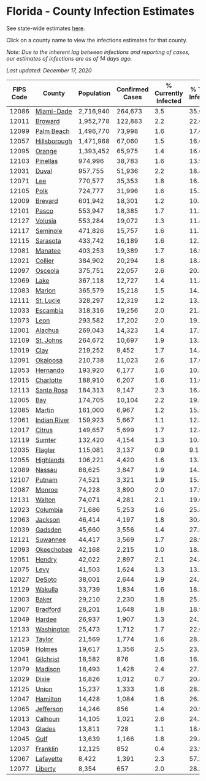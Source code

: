 # Florida - County Infection Estimates

See state-wide estimates [here](/infections/us-fl).

Click on a county name to view the infections estimates for that county.

*Note: Due to the inherent lag between infections and reporting of cases, our estimates of infections are as of 14 days ago.*

*Last updated: December 17, 2020*

|   FIPS Code |                       County |   Population |   Confirmed Cases |   % Currently Infected |   % Total Infected |
|-------------|------------------------------|--------------|-------------------|------------------------|--------------------|
|       12086 |     [Miami-Dade](miami-dade) |    2,716,940 |           264,673 |                    3.5 |               35.0 |
|       12011 |           [Broward](broward) |    1,952,778 |           122,883 |                    2.2 |               22.6 |
|       12099 |     [Palm Beach](palm-beach) |    1,496,770 |            73,998 |                    1.6 |               17.6 |
|       12057 | [Hillsborough](hillsborough) |    1,471,968 |            67,060 |                    1.5 |               16.0 |
|       12095 |             [Orange](orange) |    1,393,452 |            65,975 |                    1.4 |               16.6 |
|       12103 |         [Pinellas](pinellas) |      974,996 |            38,783 |                    1.6 |               13.9 |
|       12031 |               [Duval](duval) |      957,755 |            51,936 |                    2.2 |               18.8 |
|       12071 |                   [Lee](lee) |      770,577 |            35,353 |                    1.8 |               16.1 |
|       12105 |                 [Polk](polk) |      724,777 |            31,996 |                    1.6 |               15.3 |
|       12009 |           [Brevard](brevard) |      601,942 |            18,301 |                    1.2 |               10.1 |
|       12101 |               [Pasco](pasco) |      553,947 |            18,385 |                    1.7 |               11.2 |
|       12127 |           [Volusia](volusia) |      553,284 |            19,072 |                    1.3 |               11.8 |
|       12117 |         [Seminole](seminole) |      471,826 |            15,757 |                    1.6 |               11.7 |
|       12115 |         [Sarasota](sarasota) |      433,742 |            16,189 |                    1.6 |               12.7 |
|       12081 |           [Manatee](manatee) |      403,253 |            19,389 |                    1.7 |               16.9 |
|       12021 |           [Collier](collier) |      384,902 |            20,294 |                    1.8 |               18.8 |
|       12097 |           [Osceola](osceola) |      375,751 |            22,057 |                    2.6 |               20.3 |
|       12069 |                 [Lake](lake) |      367,118 |            12,727 |                    1.4 |               11.8 |
|       12083 |             [Marion](marion) |      365,579 |            15,218 |                    1.5 |               14.1 |
|       12111 |       [St. Lucie](st.-lucie) |      328,297 |            12,319 |                    1.2 |               13.1 |
|       12033 |         [Escambia](escambia) |      318,316 |            19,256 |                    2.0 |               21.3 |
|       12073 |                 [Leon](leon) |      293,582 |            17,202 |                    2.0 |               19.2 |
|       12001 |           [Alachua](alachua) |      269,043 |            14,323 |                    1.4 |               17.5 |
|       12109 |       [St. Johns](st.-johns) |      264,672 |            10,697 |                    1.9 |               13.5 |
|       12019 |                 [Clay](clay) |      219,252 |             9,452 |                    1.7 |               14.4 |
|       12091 |         [Okaloosa](okaloosa) |      210,738 |            11,023 |                    2.6 |               17.0 |
|       12053 |         [Hernando](hernando) |      193,920 |             6,177 |                    1.6 |               10.5 |
|       12015 |       [Charlotte](charlotte) |      188,910 |             6,207 |                    1.6 |               11.0 |
|       12113 |     [Santa Rosa](santa-rosa) |      184,313 |             9,147 |                    2.3 |               16.8 |
|       12005 |                   [Bay](bay) |      174,705 |            10,104 |                    2.2 |               19.5 |
|       12085 |             [Martin](martin) |      161,000 |             6,967 |                    1.2 |               15.5 |
|       12061 | [Indian River](indian-river) |      159,923 |             5,667 |                    1.1 |               12.3 |
|       12017 |             [Citrus](citrus) |      149,657 |             5,699 |                    1.7 |               12.4 |
|       12119 |             [Sumter](sumter) |      132,420 |             4,154 |                    1.3 |               10.5 |
|       12035 |           [Flagler](flagler) |      115,081 |             3,137 |                    0.9 |                9.1 |
|       12055 |       [Highlands](highlands) |      106,221 |             4,420 |                    1.6 |               13.7 |
|       12089 |             [Nassau](nassau) |       88,625 |             3,847 |                    1.9 |               14.3 |
|       12107 |             [Putnam](putnam) |       74,521 |             3,321 |                    1.9 |               15.5 |
|       12087 |             [Monroe](monroe) |       74,228 |             3,890 |                    2.0 |               17.9 |
|       12131 |             [Walton](walton) |       74,071 |             4,281 |                    2.1 |               19.0 |
|       12023 |         [Columbia](columbia) |       71,686 |             5,253 |                    1.6 |               25.8 |
|       12063 |           [Jackson](jackson) |       46,414 |             4,197 |                    1.8 |               30.8 |
|       12039 |           [Gadsden](gadsden) |       45,660 |             3,556 |                    1.4 |               27.5 |
|       12121 |         [Suwannee](suwannee) |       44,417 |             3,569 |                    1.7 |               28.9 |
|       12093 |     [Okeechobee](okeechobee) |       42,168 |             2,215 |                    1.0 |               18.1 |
|       12051 |             [Hendry](hendry) |       42,022 |             2,897 |                    2.1 |               24.4 |
|       12075 |                 [Levy](levy) |       41,503 |             1,624 |                    1.3 |               13.2 |
|       12027 |             [DeSoto](desoto) |       38,001 |             2,644 |                    1.9 |               24.5 |
|       12129 |           [Wakulla](wakulla) |       33,739 |             1,834 |                    1.6 |               18.3 |
|       12003 |               [Baker](baker) |       29,210 |             2,230 |                    1.8 |               25.5 |
|       12007 |         [Bradford](bradford) |       28,201 |             1,648 |                    1.8 |               18.9 |
|       12049 |             [Hardee](hardee) |       26,937 |             1,907 |                    1.3 |               24.7 |
|       12133 |     [Washington](washington) |       25,473 |             1,712 |                    1.7 |               22.6 |
|       12123 |             [Taylor](taylor) |       21,569 |             1,774 |                    1.6 |               28.3 |
|       12059 |             [Holmes](holmes) |       19,617 |             1,356 |                    2.5 |               23.1 |
|       12041 |       [Gilchrist](gilchrist) |       18,582 |               876 |                    1.6 |               16.1 |
|       12079 |           [Madison](madison) |       18,493 |             1,428 |                    2.4 |               27.7 |
|       12029 |               [Dixie](dixie) |       16,826 |             1,012 |                    0.7 |               20.8 |
|       12125 |               [Union](union) |       15,237 |             1,333 |                    1.6 |               28.3 |
|       12047 |         [Hamilton](hamilton) |       14,428 |             1,084 |                    1.6 |               26.2 |
|       12065 |       [Jefferson](jefferson) |       14,246 |               856 |                    1.4 |               20.9 |
|       12013 |           [Calhoun](calhoun) |       14,105 |             1,021 |                    2.6 |               24.3 |
|       12043 |             [Glades](glades) |       13,811 |               728 |                    1.1 |               18.6 |
|       12045 |                 [Gulf](gulf) |       13,639 |             1,166 |                    1.8 |               29.8 |
|       12037 |         [Franklin](franklin) |       12,125 |               852 |                    0.4 |               23.9 |
|       12067 |       [Lafayette](lafayette) |        8,422 |             1,391 |                    2.3 |               57.2 |
|       12077 |           [Liberty](liberty) |        8,354 |               657 |                    2.0 |               28.3 |